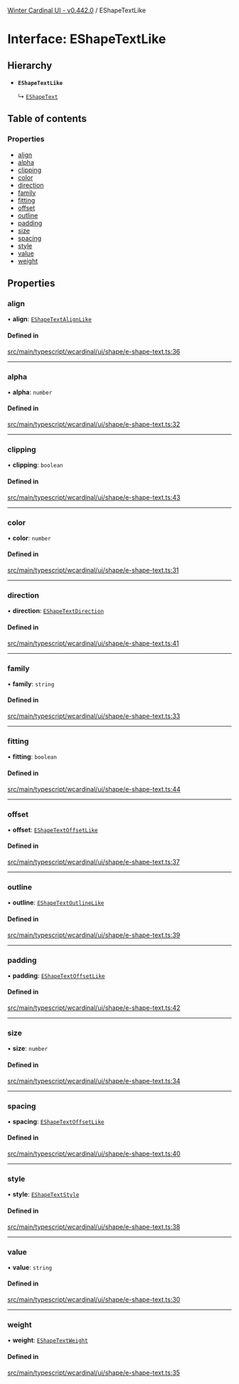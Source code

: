 [Winter Cardinal UI - v0.442.0](../index.md) / EShapeTextLike

# Interface: EShapeTextLike

## Hierarchy

- **`EShapeTextLike`**

  ↳ [`EShapeText`](EShapeText.md)

## Table of contents

### Properties

- [align](EShapeTextLike.md#align)
- [alpha](EShapeTextLike.md#alpha)
- [clipping](EShapeTextLike.md#clipping)
- [color](EShapeTextLike.md#color)
- [direction](EShapeTextLike.md#direction)
- [family](EShapeTextLike.md#family)
- [fitting](EShapeTextLike.md#fitting)
- [offset](EShapeTextLike.md#offset)
- [outline](EShapeTextLike.md#outline)
- [padding](EShapeTextLike.md#padding)
- [size](EShapeTextLike.md#size)
- [spacing](EShapeTextLike.md#spacing)
- [style](EShapeTextLike.md#style)
- [value](EShapeTextLike.md#value)
- [weight](EShapeTextLike.md#weight)

## Properties

### align

• **align**: [`EShapeTextAlignLike`](EShapeTextAlignLike.md)

#### Defined in

[src/main/typescript/wcardinal/ui/shape/e-shape-text.ts:36](https://github.com/winter-cardinal/winter-cardinal-ui/blob/v0.442.0/src/main/typescript/wcardinal/ui/shape/e-shape-text.ts#L36)

___

### alpha

• **alpha**: `number`

#### Defined in

[src/main/typescript/wcardinal/ui/shape/e-shape-text.ts:32](https://github.com/winter-cardinal/winter-cardinal-ui/blob/v0.442.0/src/main/typescript/wcardinal/ui/shape/e-shape-text.ts#L32)

___

### clipping

• **clipping**: `boolean`

#### Defined in

[src/main/typescript/wcardinal/ui/shape/e-shape-text.ts:43](https://github.com/winter-cardinal/winter-cardinal-ui/blob/v0.442.0/src/main/typescript/wcardinal/ui/shape/e-shape-text.ts#L43)

___

### color

• **color**: `number`

#### Defined in

[src/main/typescript/wcardinal/ui/shape/e-shape-text.ts:31](https://github.com/winter-cardinal/winter-cardinal-ui/blob/v0.442.0/src/main/typescript/wcardinal/ui/shape/e-shape-text.ts#L31)

___

### direction

• **direction**: [`EShapeTextDirection`](../index.md#eshapetextdirection)

#### Defined in

[src/main/typescript/wcardinal/ui/shape/e-shape-text.ts:41](https://github.com/winter-cardinal/winter-cardinal-ui/blob/v0.442.0/src/main/typescript/wcardinal/ui/shape/e-shape-text.ts#L41)

___

### family

• **family**: `string`

#### Defined in

[src/main/typescript/wcardinal/ui/shape/e-shape-text.ts:33](https://github.com/winter-cardinal/winter-cardinal-ui/blob/v0.442.0/src/main/typescript/wcardinal/ui/shape/e-shape-text.ts#L33)

___

### fitting

• **fitting**: `boolean`

#### Defined in

[src/main/typescript/wcardinal/ui/shape/e-shape-text.ts:44](https://github.com/winter-cardinal/winter-cardinal-ui/blob/v0.442.0/src/main/typescript/wcardinal/ui/shape/e-shape-text.ts#L44)

___

### offset

• **offset**: [`EShapeTextOffsetLike`](EShapeTextOffsetLike.md)

#### Defined in

[src/main/typescript/wcardinal/ui/shape/e-shape-text.ts:37](https://github.com/winter-cardinal/winter-cardinal-ui/blob/v0.442.0/src/main/typescript/wcardinal/ui/shape/e-shape-text.ts#L37)

___

### outline

• **outline**: [`EShapeTextOutlineLike`](EShapeTextOutlineLike.md)

#### Defined in

[src/main/typescript/wcardinal/ui/shape/e-shape-text.ts:39](https://github.com/winter-cardinal/winter-cardinal-ui/blob/v0.442.0/src/main/typescript/wcardinal/ui/shape/e-shape-text.ts#L39)

___

### padding

• **padding**: [`EShapeTextOffsetLike`](EShapeTextOffsetLike.md)

#### Defined in

[src/main/typescript/wcardinal/ui/shape/e-shape-text.ts:42](https://github.com/winter-cardinal/winter-cardinal-ui/blob/v0.442.0/src/main/typescript/wcardinal/ui/shape/e-shape-text.ts#L42)

___

### size

• **size**: `number`

#### Defined in

[src/main/typescript/wcardinal/ui/shape/e-shape-text.ts:34](https://github.com/winter-cardinal/winter-cardinal-ui/blob/v0.442.0/src/main/typescript/wcardinal/ui/shape/e-shape-text.ts#L34)

___

### spacing

• **spacing**: [`EShapeTextOffsetLike`](EShapeTextOffsetLike.md)

#### Defined in

[src/main/typescript/wcardinal/ui/shape/e-shape-text.ts:40](https://github.com/winter-cardinal/winter-cardinal-ui/blob/v0.442.0/src/main/typescript/wcardinal/ui/shape/e-shape-text.ts#L40)

___

### style

• **style**: [`EShapeTextStyle`](../index.md#eshapetextstyle)

#### Defined in

[src/main/typescript/wcardinal/ui/shape/e-shape-text.ts:38](https://github.com/winter-cardinal/winter-cardinal-ui/blob/v0.442.0/src/main/typescript/wcardinal/ui/shape/e-shape-text.ts#L38)

___

### value

• **value**: `string`

#### Defined in

[src/main/typescript/wcardinal/ui/shape/e-shape-text.ts:30](https://github.com/winter-cardinal/winter-cardinal-ui/blob/v0.442.0/src/main/typescript/wcardinal/ui/shape/e-shape-text.ts#L30)

___

### weight

• **weight**: [`EShapeTextWeight`](../index.md#eshapetextweight)

#### Defined in

[src/main/typescript/wcardinal/ui/shape/e-shape-text.ts:35](https://github.com/winter-cardinal/winter-cardinal-ui/blob/v0.442.0/src/main/typescript/wcardinal/ui/shape/e-shape-text.ts#L35)
